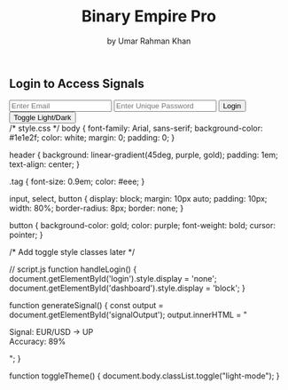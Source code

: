 <!-- BINARY EMPIRE PRO by Umar Rahman Khan --><!-- Project: Android Bot App Template (Front-End + Features Summary) --><!-- 1. Main Index File --><!DOCTYPE html><html lang="en">
<head>
  <meta charset="UTF-8" />
  <meta name="viewport" content="width=device-width, initial-scale=1.0" />
  <title>Binary Empire Pro</title>
  <link rel="stylesheet" href="style.css" />
</head>
<body>
  <div id="app">
    <header>
      <h1>Binary Empire Pro</h1>
      <p class="tag">by Umar Rahman Khan</p>
    </header><section id="login">
  <h2>Login to Access Signals</h2>
  <input type="email" placeholder="Enter Email" />
  <input type="password" placeholder="Enter Unique Password" />
  <button onclick="handleLogin()">Login</button>
</section>

<section id="dashboard" style="display: none">
  <h2>Signal Dashboard</h2>
  <div class="settings">
    <label>Select Pairs:</label>
    <select multiple>
      <option>EUR/USD</option>
      <option>USD/JPY</option>
      <option>BTC/USD</option>
    </select>

    <label>Timeframes:</label>
    <select>
      <option>1 Minute</option>
      <option>5 Minute</option>
      <option>15 Minute</option>
    </select>

    <button onclick="generateSignal()">Generate Signal</button>
  </div>

  <div id="signalOutput"></div>
</section>

<footer>
  <button onclick="toggleTheme()">Toggle Light/Dark</button>
</footer>

  </div>  <script src="script.js"></script></body>
</html><!-- 2. style.css -->/* style.css */ body { font-family: Arial, sans-serif; background-color: #1e1e2f; color: white; margin: 0; padding: 0; }

header { background: linear-gradient(45deg, purple, gold); padding: 1em; text-align: center; }

.tag { font-size: 0.9em; color: #eee; }

input, select, button { display: block; margin: 10px auto; padding: 10px; width: 80%; border-radius: 8px; border: none; }

button { background-color: gold; color: purple; font-weight: bold; cursor: pointer; }

/* Add toggle style classes later */

<!-- 3. script.js -->// script.js function handleLogin() { document.getElementById('login').style.display = 'none'; document.getElementById('dashboard').style.display = 'block'; }

function generateSignal() { const output = document.getElementById('signalOutput'); output.innerHTML = "<p>Signal: EUR/USD → UP<br>Accuracy: 89%</p>"; }

function toggleTheme() { document.body.classList.toggle("light-mode"); }

<!-- END OF TEMPLATE FILES -->
